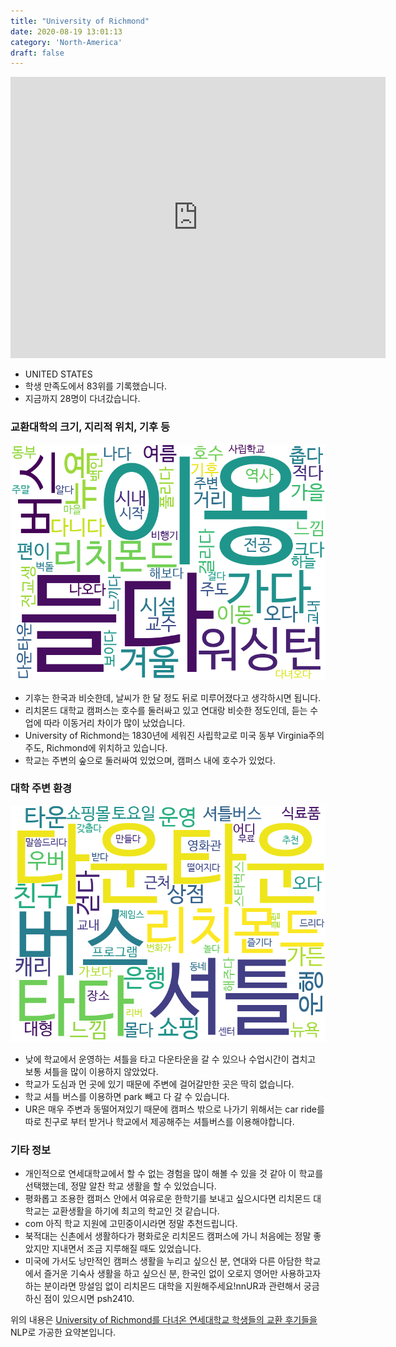 ```yaml
---
title: "University of Richmond"
date: 2020-08-19 13:01:13
category: 'North-America'
draft: false
---
```


<iframe
width="600"
height="450"
frameborder="0" style="border:0"
src="https://www.google.com/maps/embed/v1/place?key=AIzaSyC9e1AME-pVmWC4hBpFdu5S4dKzyepa3HQ&q=University+of+Richmond&center=37.5751669,-77.5407146&zoom=14" allowfullscreen>
</iframe>

* UNITED STATES
* 학생 만족도에서 83위를 기록했습니다.
* 지금까지 28명이 다녀갔습니다. 

### 교환대학의 크기, 지리적 위치, 기후 등

![gen_info-WordCloud](../univ_wordclouds_okt/gen_info/US000232_gen_info_okt.png)

* 기후는 한국과 비슷한데, 날씨가 한 달 정도 뒤로 미루어졌다고 생각하시면 됩니다.
* 리치몬드 대학교 캠퍼스는 호수를 둘러싸고 있고 연대랑 비슷한 정도인데, 듣는 수업에 따라 이동거리 차이가 많이 났었습니다.
* University of Richmond는 1830년에 세워진 사립학교로 미국 동부 Virginia주의 주도, Richmond에 위치하고 있습니다.
* 학교는 주변의 숲으로 둘러싸여 있었으며, 캠퍼스 내에 호수가 있었다.


### 대학 주변 환경

![env_info-WordCloud](../univ_wordclouds_okt/env_info/US000232_env_info_okt.png)

* 낮에 학교에서 운영하는 셔틀을 타고 다운타운을 갈 수 있으나 수업시간이 겹치고 보통 셔틀을 많이 이용하지 않았었다.
* 학교가 도심과 먼 곳에 있기 때문에 주변에 걸어갈만한 곳은 딱히 없습니다.
* 학교 셔틀 버스를 이용하면 park 빼고 다 갈 수 있습니다.
* UR은 매우 주변과 동떨어져있기 때문에 캠퍼스 밖으로 나가기 위해서는 car ride를 따로 친구로 부터 받거나 학교에서 제공해주는 셔틀버스를 이용해야합니다.


### 기타 정보

* 개인적으로 연세대학교에서 할 수 없는 경험을 많이 해볼 수 있을 것 같아 이 학교를 선택했는데, 정말 알찬 학교 생활을 할 수 있었습니다.
* 평화롭고 조용한 캠퍼스 안에서 여유로운 한학기를 보내고 싶으시다면 리치몬드 대학교는 교환생활을 하기에 최고의 학교인 것 같습니다.
* com 아직 학교 지원에 고민중이시라면 정말 추천드립니다.
* 북적대는 신촌에서 생활하다가 평화로운 리치몬드 캠퍼스에 가니 처음에는 정말 좋았지만 지내면서 조금 지루해질 때도 있었습니다.
* 미국에 가서도 낭만적인 캠퍼스 생활을 누리고 싶으신 분, 연대와 다른 아담한 학교에서 즐거운 기숙사 생활을 하고 싶으신 분, 한국인 없이 오로지 영어만 사용하고자 하는 분이라면 망설임 없이 리치몬드 대학을 지원해주세요!nnUR과 관련해서 궁금하신 점이 있으시면 psh2410.


위의 내용은 [University of Richmond를 다녀온 연세대학교 학생들의 교환 후기들을](http://oia.yonsei.ac.kr/partner/expReport.asp?ucode=US000232&bgbn=A) NLP로 가공한 요약본입니다. 
